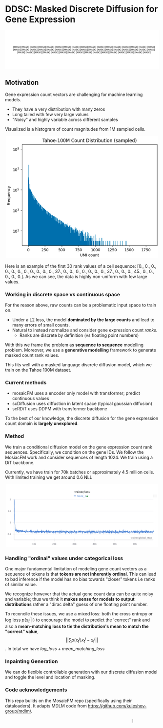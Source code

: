 # DDSC: Masked Discrete Diffusion for Gene Expression 
![Diffusion Animation](./diffusion.gif)

## Motivation
Gene expression count vectors are challenging for machine learning models.
- They have a very distribution with many zeros
- Long tailed with few very large values
- "Noisy" and highly variable across different samples

  
Visualized is a histogram of count magnitudes from 1M sampled cells. 
<p align="center">
  <img src="./distribution.png" alt="Training Loss Curve" width="500">
</p>

Here is an example of the first 30 rank values of a cell sequence: [0.,  0.,  0.,  0.,  0.,  0.,  0.,  0.,  0.,  0.,  0., 37.,  0.,
         0.,  0.,  0.,  0.,  0.,  0., 37.,  0.,  0.,  0., 45.,  0.,  0.,  0.,
         0.,  0.]. As we can see, the data is highly non-uniform with few large values.


### Working in discrete space vs continuous space 
For the reason above, raw counts can be a problematic input space to train on. 
- Under a L2 loss, the model **dominated by the large counts** and lead to many errors of small counts.
- Natural to instead normalize and consider gene expression count *ranks*.
  - Ranks are discrete by definition (vs floating point numbers)
 
With this we frame the problem as **sequence to sequence** modelling problem. Moreover, we use a **generative modelling** framework to generate masked count rank values. 

This fits well with a masked language discrete diffusion model, which we train on the Tahoe 100M dataset. 

### Current methods
- mosaicFM uses a encoder only model with transformer; predict continuous values
- scDiffusion uses diffustion in latent space (typical gaussian diffusion)
- scRDiT uses DDPM with transformer backbone

To the best of our knowledge, the discrete diffusion for the gene expression count domain is **largely unexplored**.


### Method 
We train a conditional diffusion model on the gene expression count rank sequences. Specifically, we condition on the gene IDs. We follow the MosiacFM work and consider sequences of length 1024. 
We train using a DiT backbone. 

Currently, we have train for 70k batches or approximately 4.5 million cells. 
With limited training we get around 0.6 NLL
<p align="center">
  <img src="./training_loss.png" alt="Training Loss Curve" width="500">
</p>


### Handling "ordinal" values under categorical loss
One major fundamental limitation of modeling gene count vectors as a sequence of tokens is that **tokens are not inherently ordinal**. 
This can lead to bad inference if the model has no bias towards "closer" tokens i.e ranks of similar value. 

We recognize however that the actual gene count data can be quite noisy and variable; thus we think it **makes sense for models to output distributions** rather a "dirac delta" guess of one floating point number.

To reconcile these issues, we use a mixed loss: both the cross entropy or log loss $p(x_t^i | \cdot)$ to encourage the model to predict the 'correct" rank and also a **mean-matching loss to tie the distribution's mean to match the "correct" value**, 
$$||\sum p(x_t^j)x_t^j - x_t^i||$$. 
In total we have *log_loss + mean_matching_loss*



### Inpainting Generation
We can do flexible controllable generation with our discrete diffusion model and toggle the level and location of masking. 








### Code acknowledgements
This repo builds on the MosaicFM repo (specifically using their dataloaders). It adapts MDLM code from https://github.com/kuleshov-group/mdlm/.

                                                              |

